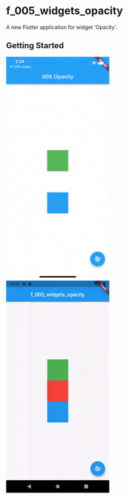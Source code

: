 # f_005_widgets_opacity

A new Flutter application for widget 'Opacity'.

## Getting Started
<img src="doc/image/live.gif" width="280"/>
<img src="doc/image/005_widgets_opacity.gif" width="280"/>
